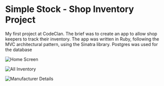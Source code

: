 # Simple Stock - Shop Inventory Project

My first project at CodeClan. The brief was to create an app to allow shop keepers to track their inventory. The app was written in Ruby, following the MVC architectural pattern, using the Sinatra library. Postgres was used for the database

![Home Screen](https://user-images.githubusercontent.com/37874299/44961686-12d22e00-af0d-11e8-87c5-1d2ae35f1f44.png)

![All Inventory](https://user-images.githubusercontent.com/37874299/44961688-15348800-af0d-11e8-92eb-695c24540aa2.png)

![Manufacturer Details](https://user-images.githubusercontent.com/37874299/44961689-18c80f00-af0d-11e8-9d4f-b3c7c45557e8.png)
